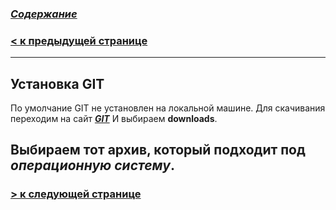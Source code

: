 ### [***Содержание***](./readmy.md)

### [**< к предыдущей странице**](./whatIs.md)

---

 ## **Установка GIT**

 По умолчание GIT не установлен на локальной машине. 
 Для скачивания переходим на сайт ***[GIT](https://git-scm.com/)*** И выбираем  **downloads**.
 
 Выбираем тот архив, который подходит под *операционную систему*.
---
### [**> к следующей странице**](./terminal.md)